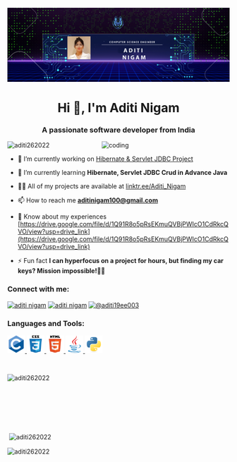 ![logo](https://github.com/aditi262022/aditi262022/blob/42755334159f4a28f3a64899722f2b127c765f61/Github%20Banner.png)
<h1 align="center">Hi 👋, I'm Aditi Nigam</h1>
<h3 align="center">A passionate software developer from India</h3>

<img align = "right" alt = "coding" width = "290" src="https://cdn.dribbble.com/users/4055494/screenshots/15215756/media/d2b66c4ca0192aa26d103448b3d1518b.gif">

<p align="left"> <img src="https://komarev.com/ghpvc/?username=aditi262022&label=Profile%20views&color=0e75b6&style=flat" alt="aditi262022" /> </p>

- 🔭 I’m currently working on [Hibernate & Servlet JDBC Project](https://github.com/aditi262022/HibernateServletJdbcCrud.git)

- 🌱 I’m currently learning **Hibernate, Servlet JDBC Crud in Advance Java**

- 👨‍💻 All of my projects are available at [linktr.ee/Aditi_Nigam](linktr.ee/Aditi_Nigam)

- 📫 How to reach me **aditinigam100@gmail.com**

- 📄 Know about my experiences [https://drive.google.com/file/d/1Q91R8o5pRsEKmuQVBjPWIcO1CdRkcQVO/view?usp=drive_link](https://drive.google.com/file/d/1Q91R8o5pRsEKmuQVBjPWIcO1CdRkcQVO/view?usp=drive_link)

- ⚡ Fun fact **I can hyperfocus on a project for hours, but finding my car keys? Mission impossible!🔑😅**

<h3 align="left">Connect with me:</h3>
<p align="left">
<a href="https://linkedin.com/in/aditi nigam" target="blank"><img align="center" src="https://raw.githubusercontent.com/rahuldkjain/github-profile-readme-generator/master/src/images/icons/Social/linked-in-alt.svg" alt="aditi nigam" height="30" width="40" /></a>
<a href="https://instagram.com/aditi nigam" target="blank"><img align="center" src="https://raw.githubusercontent.com/rahuldkjain/github-profile-readme-generator/master/src/images/icons/Social/instagram.svg" alt="aditi nigam" height="30" width="40" /></a>
<a href="https://www.hackerrank.com/@aditi19ee003" target="blank"><img align="center" src="https://raw.githubusercontent.com/rahuldkjain/github-profile-readme-generator/master/src/images/icons/Social/hackerrank.svg" alt="@aditi19ee003" height="30" width="40" /></a>
</p>

<h3 align="left">Languages and Tools:</h3>
<p align="left"> <a href="https://www.cprogramming.com/" target="_blank" rel="noreferrer"> <img src="https://raw.githubusercontent.com/devicons/devicon/master/icons/c/c-original.svg" alt="c" width="40" height="40"/> </a> <a href="https://www.w3schools.com/css/" target="_blank" rel="noreferrer"> <img src="https://raw.githubusercontent.com/devicons/devicon/master/icons/css3/css3-original-wordmark.svg" alt="css3" width="40" height="40"/> </a> <a href="https://www.w3.org/html/" target="_blank" rel="noreferrer"> <img src="https://raw.githubusercontent.com/devicons/devicon/master/icons/html5/html5-original-wordmark.svg" alt="html5" width="40" height="40"/> </a> <a href="https://www.java.com" target="_blank" rel="noreferrer"> <img src="https://raw.githubusercontent.com/devicons/devicon/master/icons/java/java-original.svg" alt="java" width="40" height="40"/> </a> <a href="https://www.python.org" target="_blank" rel="noreferrer"> <img src="https://raw.githubusercontent.com/devicons/devicon/master/icons/python/python-original.svg" alt="python" width="40" height="40"/> </a> </p>

<br>

<p><img align="left" src="https://github-readme-stats.vercel.app/api/top-langs?username=aditi262022&show_icons=true&locale=en&layout=compact" alt="aditi262022" /></p><br><br><br><br><br><br><br>

<p>&nbsp;<img align="center" src="https://github-readme-stats.vercel.app/api?username=aditi262022&show_icons=true&locale=en" alt="aditi262022" /></p>

<p><img align="center" src="https://github-readme-streak-stats.herokuapp.com/?user=aditi262022&" alt="aditi262022" /></p>

